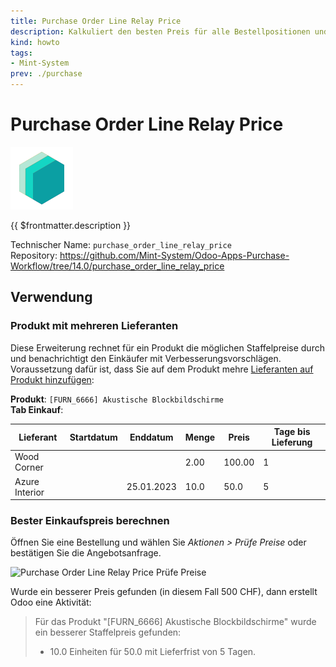 ```yaml
---
title: Purchase Order Line Relay Price
description: Kalkuliert den besten Preis für alle Bestellpositionen und benachrichtigt den Verkäufer.
kind: howto
tags:
- Mint-System
prev: ./purchase
---
```

# Purchase Order Line Relay Price
![icon_oms_box](attachments/icons_odoo_mint_system.png)

{{ $frontmatter.description }}

Technischer Name: `purchase_order_line_relay_price`\
Repository: <https://github.com/Mint-System/Odoo-Apps-Purchase-Workflow/tree/14.0/purchase_order_line_relay_price>

## Verwendung

### Produkt mit mehreren Lieferanten

Diese Erweiterung rechnet für ein Produkt die möglichen Staffelpreise durch und benachrichtigt den Einkäufer mit Verbesserungsvorschlägen. Voraussetzung dafür ist, dass Sie auf dem Produkt mehre  [Lieferanten auf Produkt hinzufügen](Purchase.md#Lieferant%20auf%20Produkt%20hinzufügen):

**Produkt**: `[FURN_6666] Akustische Blockbildschirme`\
**Tab Einkauf**:

| Lieferant      | Startdatum | Enddatum   | Menge | Preis  | Tage bis Lieferung |
| -------------- | ---------- | ---------- | ----- | ------ | ------------------ |
| Wood Corner    |            |            | 2.00  | 100.00 | 1                  |
| Azure Interior |            | 25.01.2023 | 10.0  | 50.0   | 5                   |

### Bester Einkaufspreis berechnen

Öffnen Sie eine Bestellung und wählen Sie *Aktionen > Prüfe Preise* oder bestätigen Sie die Angebotsanfrage.

![Purchase Order Line Relay Price Prüfe Preise](attachments/Purchase%20Order%20Line%20Relay%20Price%20Prüfe%20Preise.gif)

Wurde ein besserer Preis gefunden (in diesem Fall 500 CHF), dann erstellt Odoo eine Aktivität:

> Für das Produkt "[FURN_6666] Akustische Blockbildschirme" wurde ein besserer Staffelpreis gefunden:
> * 10.0 Einheiten für 50.0 mit Lieferfrist von 5 Tagen.
